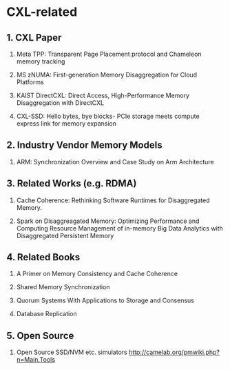 # CXL-related

## 1. CXL Paper

1. Meta TPP: Transparent Page Placement protocol and Chameleon memory tracking 

2. MS zNUMA: First-generation Memory Disaggregation for Cloud Platforms

3. KAIST DirectCXL: Direct Access, High-Performance Memory Disaggregation with DirectCXL

4. CXL-SSD: Hello bytes, bye blocks- PCIe storage meets compute express link for memory expansion


## 2. Industry Vendor Memory Models

1. ARM: Synchronization Overview and Case Study on Arm Architecture


## 3. Related Works (e.g. RDMA)

1. Cache Coherence: Rethinking Software Runtimes for Disaggregated Memory.

2. Spark on Disaggreagated Memory: Optimizing Performance and Computing Resource Management of in-memory Big Data Analytics with Disaggregated Persistent Memory


## 4. Related Books

1. A Primer on Memory Consistency and Cache Coherence

2. Shared Memory Synchronization

3. Quorum Systems With Applications to Storage and Consensus

4. Database Replication


## 5. Open Source 

1. Open Source SSD/NVM etc. simulators  http://camelab.org/pmwiki.php?n=Main.Tools
